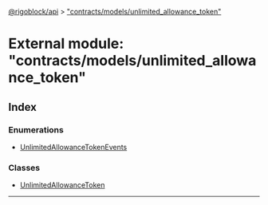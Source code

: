 [@rigoblock/api](../README.md) > ["contracts/models/unlimited_allowance_token"](../modules/_contracts_models_unlimited_allowance_token_.md)

# External module: "contracts/models/unlimited_allowance_token"

## Index

### Enumerations

* [UnlimitedAllowanceTokenEvents](../enums/_contracts_models_unlimited_allowance_token_.unlimitedallowancetokenevents.md)

### Classes

* [UnlimitedAllowanceToken](../classes/_contracts_models_unlimited_allowance_token_.unlimitedallowancetoken.md)

---


